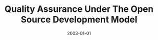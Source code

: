 ---
title: "Quality Assurance Under The Open Source Development Model"
date: 2003-01-01
venue: ""
paperurl: https://doi.org/10.1016/S0164-1212(02)00064-X
authors: "Luyin Zhao and Sebastian G Elbaum"
awards: ""
---